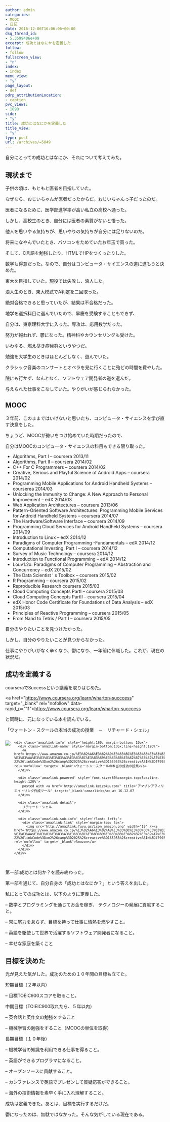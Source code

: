 ```yaml
---
author: admin
categories:
- MOOC
- 日記
date: 2016-12-06T16:06:06+00:00
dsq_thread_id:
- 5.3599406e+09
excerpt: 成功とはなにかを定義した
follow:
- follow
fullscreen_view:
- "n"
index:
- index
menu_view:
- "y"
page_layout:
- def
pdrp_attributionLocation:
- caption
pvc_views:
- 1898
side:
- "y"
title: 成功とはなにかを定義した
title_view:
- "y"
type: post
url: /archives/=5849
---
```


自分にとっての成功とはなにか、それについて考えてみた。

## 現状まで

子供の頃は、もともと医者を目指していた。
  
なぜなら、おじいちゃんが医者だったからだ。おじいちゃんっ子だったのだ。
  
医者になるために、医学部進学率が高い私立の高校へ通った。
  
しかし、高校生のとき、自分には医者の素質がないと悟った。
  
他人を思いやる気持ちが、思いやりの気持ちが自分には足りないのだ。

将来になやんでいたとき、パソコンをためていたお年玉で買った。
  
そして、C言語を勉強したり、HTMLでHPをつくったりした。
  
数学も得意だった。なので、自分はコンピュータ・サイエンスの道に進もうと決めた。

東大を目指していた。現役では失敗し、浪人した。
  
浪人生のとき、東大模試でA判定を二回取った。
  
絶対合格できると思っていたが、結果は不合格だった。
  
地学を選択科目に選んでいたので、早慶を受験することもできず、
  
自分は、東京理科大学に入った。専攻は、応用数学だった。

努力が報われず、鬱になった。精神科やカウンセリングも受けた。
  
いわゆる、燃え尽き症候群というやつだ。
  
勉強を大学生のときはほとんどしなく、遊んでいた。
  
クラシック音楽のコンサートとオペラを見に行くことに殆どの時間を費やした。
  
院にも行かず、なんとなく、ソフトウェア開発者の道を選んだ。
  
与えられた仕事をこなしていた。やりがいが感じられなかった。

## MOOC

３年前、このままではいけないと思いたち、コンピュータ・サイエンスを学び直す決意をした。
  
ちょうど、MOOCが勢いをつけ始めていた時期だったので、
  
自分はMOOCのコンピュータ・サイエンスの科目もできる限り取った。

  * Algorithms, Part I &#8211; coursera 2013/11
  * Algorithms, Part II &#8211; coursera 2014/02
  * C++ For C Programmers &#8211; coursera 2014/02
  * Creative, Serious and Playful Science of Android Apps &#8211; coursera 2014/02
  * Programming Mobile Applications for Android Handheld Systems &#8211; courserea 2014/03
  * Unlocking the Immunity to Change: A New Approach to Personal Improvement &#8211; edX 2014/03
  * Web Application Architectures &#8211; coursera 2013/06
  * Pattern-Oriented Software Architectures: Programming Mobile Services for Android Handheld Systems &#8211; coursera 2014/07
  * The Hardware/Software Interface &#8211; coursera 2014/09
  * Programming Cloud Services for Android Handheld Systems &#8211; coursera 2014/09
  * Introduction to Linux &#8211; edX 2014/12
  * Paradigms of Computer Programming -Fundamentals &#8211; edX 2014/12
  * Computational Investing, Part I &#8211; coursera 2014/12
  * Survey of Music Technology &#8211; coursera 2014/12
  * Introduction to Functional Programming &#8211; edX 2014/12
  * Louv1.2x: Paradigms of Computer Programming &#8211; Abstraction and Concurrency &#8211; edX 2015/02
  * The Data Scientist ’ s Toolbox &#8211; coursera 2015/02
  * R Programming &#8211; coursera 2015/02
  * Reproducible Research coursera 2015/03
  * Cloud Computing Concepts PartI &#8211; coursera 2015/03
  * Cloud Computing Concepts PartII &#8211; coursera 2015/04
  * edX Honor Code Certificate for Foundations of Data Analysis &#8211; edX 2015/03
  * Principles of Reactive Programming &#8211; coursera 2015/05
  * From Nand to Tetris / Part I &#8211; coursera 2015/05

自分のやりたいことを見つけたかった。
  
しかし、自分のやりたいことが見つからなかった。
  
仕事にやりがいがなく辛くなり、鬱になり、一年前に休職した。これが、現在の状況だ。

## 成功を定義する

courseraでSuccessという講義を取りはじめた。
  
<a href="https://www.coursera.org/learn/wharton-succcess" target="\_blank" rel="nofollow" data-rapid\_p="11">https://www.coursera.org/learn/wharton-succcess</a>

と同時に、元になっている本を読んでいる。
  
「ウォートン・スクールの本当の成功の授業　－　リチャード・シェル」

<div class='amazlink-box' style='text-align:left;padding-bottom:20px;font-size:small;/zoom: 1;overflow: hidden;'>
  <div class='amazlink-list' style='clear: both;'>
    <div class='amazlink-image' style='float:left;margin:0px 12px 1px 0px;'>
      <a href='https://www.amazon.co.jp/%E3%82%A6%E3%82%A9%E3%83%BC%E3%83%88%E3%83%B3%E3%83%BB%E3%82%B9%E3%82%AF%E3%83%BC%E3%83%AB%E3%81%AE%E6%9C%AC%E5%BD%93%E3%81%AE%E6%88%90%E5%8A%9F%E3%81%AE%E6%8E%88%E6%A5%AD-%E3%83%AA%E3%83%81%E3%83%A3%E3%83%BC%E3%83%89%E3%83%BB%E3%82%B7%E3%82%A7%E3%83%AB/dp/4799316303%3FSubscriptionId%3DAKIAJDINZW45GEGLXQQQ%26tag%3Dfox10225fox-22%26linkCode%3Dxm2%26camp%3D2025%26creative%3D165953%26creativeASIN%3D4799316303' target='_blank' rel='nofollow'><img src='http://ecx.images-amazon.com/images/I/51sD-tMhsXL._SL160_.jpg' style='border: none;' /></a>
    </div>
    
    <div class='amazlink-info' style='height:160; margin-bottom: 10px'>
      <div class='amazlink-name' style='margin-bottom:10px;line-height:120%'>
        <a href='https://www.amazon.co.jp/%E3%82%A6%E3%82%A9%E3%83%BC%E3%83%88%E3%83%B3%E3%83%BB%E3%82%B9%E3%82%AF%E3%83%BC%E3%83%AB%E3%81%AE%E6%9C%AC%E5%BD%93%E3%81%AE%E6%88%90%E5%8A%9F%E3%81%AE%E6%8E%88%E6%A5%AD-%E3%83%AA%E3%83%81%E3%83%A3%E3%83%BC%E3%83%89%E3%83%BB%E3%82%B7%E3%82%A7%E3%83%AB/dp/4799316303%3FSubscriptionId%3DAKIAJDINZW45GEGLXQQQ%26tag%3Dfox10225fox-22%26linkCode%3Dxm2%26camp%3D2025%26creative%3D165953%26creativeASIN%3D4799316303' rel='nofollow' target='_blank'>ウォートン・スクールの本当の成功の授業</a>
      </div>
      
      <div class='amazlink-powered' style='font-size:80%;margin-top:5px;line-height:120%'>
        posted with <a href='http://amazlink.keizoku.com/' title='アマゾンアフィリエイトリンク作成ツール' target='_blank'>amazlink</a> at 16.12.07
      </div>
      
      <div class='amazlink-detail'>
        リチャード・シェル
      </div>
      
      <div class='amazlink-sub-info' style='float: left;'>
        <div class='amazlink-link' style='margin-top: 5px'>
          <img src='http://amazlink.fuyu.gs/icon_amazon.png' width='18' /><a href='https://www.amazon.co.jp/%E3%82%A6%E3%82%A9%E3%83%BC%E3%83%88%E3%83%B3%E3%83%BB%E3%82%B9%E3%82%AF%E3%83%BC%E3%83%AB%E3%81%AE%E6%9C%AC%E5%BD%93%E3%81%AE%E6%88%90%E5%8A%9F%E3%81%AE%E6%8E%88%E6%A5%AD-%E3%83%AA%E3%83%81%E3%83%A3%E3%83%BC%E3%83%89%E3%83%BB%E3%82%B7%E3%82%A7%E3%83%AB/dp/4799316303%3FSubscriptionId%3DAKIAJDINZW45GEGLXQQQ%26tag%3Dfox10225fox-22%26linkCode%3Dxm2%26camp%3D2025%26creative%3D165953%26creativeASIN%3D4799316303' rel='nofollow' target='_blank'>Amazon</a>
        </div>
      </div>
    </div>
  </div>
</div>

第一部:成功とは何か？を読み終わった。

第一部を通じて、自分自身の「成功とはなにか？」という答えを出した。
  
私にとっての成功とは、以下のように定義した。

&#8211; 数学とプログラミングを通じてお金を稼ぎ、 テクノロジーの発展に貢献すること。
  
&#8211; 常に努力を怠らず、目標を持って仕事に情熱を燃やすこと。
  
&#8211; 英語を駆使して世界で活躍するソフトウェア開発者になること。
  
&#8211; 幸せな家庭を築くこと

## 目標を決めた

光が見えた気がした。成功のための１０年間の目標も立てた。

短期目標（２年以内）
  
&#8211; 目標TOEIC900スコアを取ること。

中期目標（TOIEIC900取れたら、５年以内）
  
&#8211; 英会話と英作文の勉強をすること
  
&#8211; 機械学習の勉強をすること（MOOCの単位を取得）

長期目標（１０年後）
  
&#8211; 機械学習の知識を利用できる仕事を得ること。
  
&#8211; 英語ができるプログラマになること。
  
&#8211; オープンソースに貢献すること。
  
&#8211; カンファレンスで英語でプレゼンして質疑応答ができること。
  
&#8211; 海外の技術情報を素早く手に入れ理解すること。

成功は定義できた。あとは、目標を実行するだけだ。
  
鬱になったのは、無駄ではなかった。そんな気がしている現在である。
